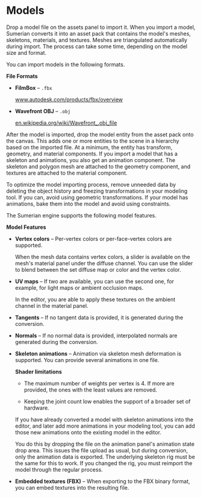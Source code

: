 # Models<a name="assets-models"></a>

Drop a model file on the assets panel to import it\. When you import a model, Sumerian converts it into an asset pack that contains the model's meshes, skeletons, materials, and textures\. Meshes are triangulated automatically during import\. The process can take some time, depending on the model size and format\.

You can import models in the following formats\.

**File Formats**

+ **FilmBox** – `.fbx`

  [ www\.autodesk\.com/products/fbx/overview ](http://www.autodesk.com/products/fbx/overview)

+ **Wavefront OBJ** – `.obj`

  [ en\.wikipedia\.org/wiki/Wavefront\_\.obj\_file ](http://en.wikipedia.org/wiki/Wavefront_.obj_file)

After the model is imported, drop the model entity from the asset pack onto the canvas\. This adds one or more entities to the scene in a hierarchy based on the imported file\. At a minimum, the entity has transform, geometry, and material components\. If you import a model that has a skeleton and animations, you also get an animation component\. The skeleton and polygon mesh are attached to the geometry component, and textures are attached to the material component\.

To optimize the model importing process, remove unneeded data by deleting the object history and freezing transformations in your modeling tool\. If you can, avoid using geometric transformations\. If your model has animations, bake them into the model and avoid using constraints\.

The Sumerian engine supports the following model features\.

**Model Features**

+ **Vertex colors** – Per\-vertex colors or per\-face\-vertex colors are supported\.

  When the mesh data contains vertex colors, a slider is available on the mesh's material panel under the diffuse channel\. You can use the slider to blend between the set diffuse map or color and the vertex color\.

+ **UV maps** – If two are available, you can use the second one, for example, for light maps or ambient occlusion maps\.

  In the editor, you are able to apply these textures on the ambient channel in the material panel\.

+ **Tangents** – If no tangent data is provided, it is generated during the conversion\.

+ **Normals** – If no normal data is provided, interpolated normals are generated during the conversion\.

+ **Skeleton animations** – Animation via skeleton mesh deformation is supported\. You can provide several animations in one file\.

  **Shader limitations**

  + The maximum number of weights per vertex is 4\. If more are provided, the ones with the least values are removed\.

  + Keeping the joint count low enables the support of a broader set of hardware\.

  If you have already converted a model with skeleton animations into the editor, and later add more animations in your modeling tool, you can add those new animations onto the existing model in the editor\.

  You do this by dropping the file on the animation panel's animation state drop area\. This issues the file upload as usual, but during conversion, only the animation data is exported\. The underlying skeleton rig must be the same for this to work\. If you changed the rig, you must reimport the model through the regular process\.

+ **Embedded textures \(FBX\)** – When exporting to the FBX binary format, you can embed textures into the resulting file\.